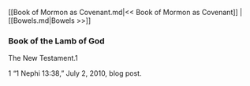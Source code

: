 [[Book of Mormon as Covenant.md|<< Book of Mormon as Covenant]]  |  [[Bowels.md|Bowels >>]]

### Book of the Lamb of God
The New Testament.1



1 “1 Nephi 13:38,” July 2, 2010, blog post.